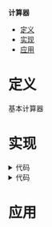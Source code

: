 **计算器**
- [定义](#定义)
- [实现](#实现)
- [应用](#应用)

# 定义 #
基本计算器

# 实现 # 
<details>
<summary>代码</summary>
<pre>
<code>
func calculate(s string) int {
	s = strings.Replace(s, " ", "", -1)
	optLevel := map[byte]int{
		'+': 1,
		'-': 1,
		'*': 2,
		'/': 2,
	}
	nums, opts := []int{0}, make([]byte, 0)
	for i, length := 0, len(s); i < length; i++ {
		char := s[i]
		switch {
		case char == '(':
			opts = append(opts, char)
		case char == ')':
			for len(opts) > 0 {
				lastOpt := opts[len(opts)-1]
				if lastOpt == '(' {
					opts = opts[:len(opts)-1]
				} else {
					cal(&nums, &opts)
				}
			}
		case isDigit(char):
			num, j := 0, i
			for ; j < length && isDigit(s[j]); j++ {
				num = num*10 + int(s[j]-'0')
			}
			i = j - 1
			nums = append(nums, num)
		default:
			if i > 0 && s[i-1] == '(' && char == '-' {
				nums = append(nums, 0)
			}
			for len(opts) > 0 {
				lastOpt := opts[len(opts)-1]
				if lastOpt == '(' || optLevel[lastOpt] < optLevel[char] {
					break
				}
				cal(&nums, &opts)
			}
			opts = append(opts, char)
		}
	}
	for len(opts) > 0 {
		cal(&nums, &opts)
	}
	return nums[len(nums)-1]
}

func cal(nums *[]int, opts *[]byte) {
	numList, optList := *nums, *opts
	numLen, optLen := len(numList), len(optList)
	if numLen < 2 || optLen < 1 {
		return
	}
	num2, num1, numList := numList[numLen-1], numList[numLen-2], numList[:numLen-2]
	opt, optList := optList[optLen-1], optList[:optLen-1]
	num := 0
	switch opt {
	case '+':
		num = num1 + num2
	case '-':
		num = num1 - num2
	case '*':
		num = num1 * num2
	case '/':
		num = num1 / num2
	}
	numList = append(numList, num)
	*nums, *opts = numList, optList
}

func isDigit(char byte) bool {
	return '0' <= char && char <= '9'
}
</code>
</pre>
</details>

<details>
<summary>代码</summary>
<pre>
<code>
func calculate(s string) int {
	i := 0
	return cal(s, &i)
}

func cal(s string, i *int) int {
	nums, length := []int{0}, len(s)
	var (
		sign byte = '+'
		num       = 0
	)
	for ; *i < length; *i++ {
		char := s[*i]
		if char == '(' {
			*i++
			num = cal(s, i)
		}
		if isDigit(char) {
			num = num*10 + int(char-'0')
		}
		if !isDigit(char) && char != ' ' || *i == length-1 {
			switch sign {
			case '+':
				nums = append(nums, num)
			case '-':
				nums = append(nums, -num)
			case '*':
				nums[len(nums)-1] = nums[len(nums)-1] * num
			case '/':
				nums[len(nums)-1] = nums[len(nums)-1] / num
			}
			sign = char
			num = 0
		}
		if char == ')' {
			break
		}

	}
	sum := 0
	for _, num := range nums {
		sum += num
	}
	return sum
}

func isDigit(char byte) bool {
	return '0' <= char && char <= '9'
}
</code>
</pre>
</details>

# 应用 #